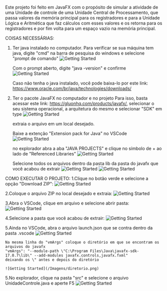 Este projeto foi feito em JavaFX com o propósito de simular a atividade de uma Unidade de controle de uma Unidade Central de Processamento, que passa valores da memória principal para os registradores e para a Unidade Lógica e Aritmética que faz cálculos com esses valores e os retorna para os registradores e por fim volta para um espaço vazio na memória principal.

COISAS NECESSÁRIAS:
1. Ter java instalado no computador.
    Para verificar se sua máquina tem java, digite "cmd" na barra de pesquisa do windows e selecione "prompt de comando"
    ![Getting Started](/Imagens/CMD.png)

    Com o prompt aberto, digite "java -version" e confirme
    ![Getting Started](/Imagens/Java1.png)

    Caso não tenha o java instalado, você pode baixa-lo por este link: https://www.oracle.com/br/java/technologies/downloads/

2. Ter o pacote JavaFX no computador e no projeto
    Para isso, basta acessar este link: https://gluonhq.com/products/javafx/, selecionar o seu sistema operacional, a arquitetura do mesmo e selecionar "SDK" em type
    ![Getting Started](/Imagens/JAVAFX.png)

    extraia o arquivo em um local desejado.

    Baixe a extenção "Extension pack for Java" no VSCode
    ![Getting Started](/Imagens/extension.png)

    no explorador abra a aba "JAVA PROJECTS" e clique no símbolo de + ao lado de "Referenced Libraries"
    ![Getting Started](/Imagens/PACOTE.png)

    Selecione todos os arquivos dentro da pasta lib da pasta do javafx que você acabou de extrair
    ![Getting Started](/Imagens/pastaJAVAFX.png)
    ![Getting Started](/Imagens/arquivosJAVAFX.png)

COMO EXECUTAR O PROJETO:
1.Clique no botão verde e selecione a opção "Download ZIP":
    ![Getting Started](/Imagens/Download.png)

2.Coloque o arquivo ZIP no local desejado e extraia:
    ![Getting Started](/Imagens/Extrair.png)

3.Abra o VSCode, clique em arquivo e selecione abrir pasta:
    ![Getting Started](/Imagens/Abrir.png)

4.Selecione a pasta que você acabou de extrair:
    ![Getting Started](/Imagens/Pasta.png)

5.Ainda no VSCode, abra o arquivo launch.json que se contra dentro da pasta .vscode
    ![Getting Started](/Imagens/launch.png)

    Na mesma linha do "vmArgs" coloque o diretório em que se encontram os arquivos do javafx
    "vmArgs": "--module-path \"C:\Program Files\Java\javafx-sdk-17.0.7\lib\" --add-modules javafx.controls,javafx.fxml"
    deixando os \" antes e depois do diretório
   
    ![Getting Started](/Imagens/diretorio.png)

5.No explorador, clique na pasta "src" e selecione o arquivo UnidadeControle.java e aperte F5
    ![Getting Started](/Imagens/UNIDADE.png)